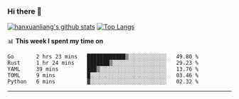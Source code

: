 ### Hi there 👋

<!--
**hanxuanliang/hanxuanliang** is a ✨ _special_ ✨ repository because its `README.md` (this file) appears on your GitHub profile.

Here are some ideas to get you started:

- 🔭 I’m currently working on ...
- 🌱 I’m currently learning ...
- 👯 I’m looking to collaborate on ...
- 🤔 I’m looking for help with ...
- 💬 Ask me about ...
- 📫 How to reach me: ...
- 😄 Pronouns: ...
- ⚡ Fun fact: ...
-->
[![hanxuanliang's github stats](https://github-readme-stats.vercel.app/api?username=hanxuanliang&count_private=true&show_icons=true)](https://github.com/anuraghazra/github-readme-stats)
[![Top Langs](https://github-readme-stats.vercel.app/api/top-langs/?username=hanxuanliang&layout=compact)](https://github.com/anuraghazra/github-readme-stats)

📊 **This week I spent my time on**
<!--START_SECTION:waka-->
```text
Go       2 hrs 23 mins   ████████████▒░░░░░░░░░░░░   49.80 % 
Rust     1 hr 24 mins    ███████▒░░░░░░░░░░░░░░░░░   29.23 % 
YAML     39 mins         ███▒░░░░░░░░░░░░░░░░░░░░░   13.76 % 
TOML     9 mins          █░░░░░░░░░░░░░░░░░░░░░░░░   03.46 % 
Python   6 mins          ▓░░░░░░░░░░░░░░░░░░░░░░░░   02.32 % 
```
<!--END_SECTION:waka-->

***
